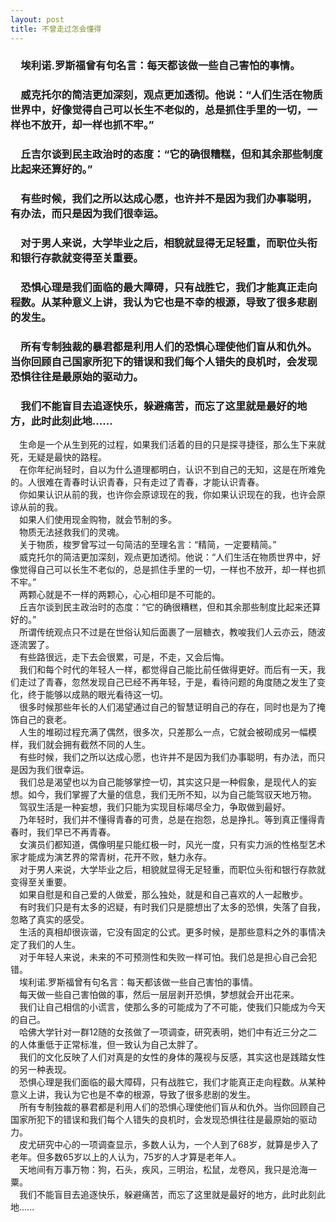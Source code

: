 ```yaml
---
layout: post
title: 不曾走过怎会懂得
---
```

### &#8195;埃利诺.罗斯福曾有句名言：每天都该做一些自己害怕的事情。                                       
### &#8195;威克托尔的简洁更加深刻，观点更加透彻。他说：“人们生活在物质世界中，好像觉得自己可以长生不老似的，总是抓住手里的一切，一样也不放开，却一样也抓不牢。”                      
### &#8195;丘吉尔谈到民主政治时的态度：“它的确很糟糕，但和其余那些制度比起来还算好的。”                
### &#8195;有些时候，我们之所以达成心愿，也许并不是因为我们办事聪明，有办法，而只是因为我们很幸运。               
### &#8195;对于男人来说，大学毕业之后，相貌就显得无足轻重，而职位头衔和银行存款就变得至关重要。                      
### &#8195;恐惧心理是我们面临的最大障碍，只有战胜它，我们才能真正走向程数。从某种意义上讲，我认为它也是不幸的根源，导致了很多悲剧的发生。                                       
### &#8195;所有专制独裁的暴君都是利用人们的恐惧心理使他们盲从和仇外。当你回顾自己国家所犯下的错误和我们每个人错失的良机时，会发现恐惧往往是最原始的驱动力。                       
### &#8195;我们不能盲目去追逐快乐，躲避痛苦，而忘了这里就是最好的地方，此时此刻此地......                    
<!-- more -->
&#8195;生命是一个从生到死的过程，如果我们活着的目的只是探寻捷径，那么生下来就死，无疑是最快的路程。                                       
&#8195;在你年纪尚轻时，自以为什么道理都明白，认识不到自己的无知，这是在所难免的。人很难在青春时认识青春，只有走过了青春，才能认识青春。                                       
&#8195;你如果认识从前的我，也许你会原谅现在的我，你如果认识现在的我，也许会原谅从前的我。                                       
&#8195;如果人们使用现金购物，就会节制的多。                                       
&#8195;物质无法拯救我们的灵魂。                                       
&#8195;关于物质，梭罗曾写过一句简洁的至理名言：“精简，一定要精简。”                                       
&#8195;威克托尔的简洁更加深刻，观点更加透彻。他说：“人们生活在物质世界中，好像觉得自己可以长生不老似的，总是抓住手里的一切，一样也不放开，却一样也抓不牢。”                                       
&#8195;两颗心就是不一样的两颗心，心心相印是不可能的。                                       
&#8195;丘吉尔谈到民主政治时的态度：“它的确很糟糕，但和其余那些制度比起来还算好的。”                                       
&#8195;所谓传统观点只不过是在世俗认知后面裹了一层糖衣，教唆我们人云亦云，随波逐流罢了。                                       
&#8195;有些路很远，走下去会很累，可是，不走，又会后悔。                                       
&#8195;我们和每个时代的年轻人一样，都觉得自己能比前任做得更好。而后有一天，我们走过了青春，忽然发现自己已经不再年轻，于是，看待问题的角度随之发生了变化，终于能够以成熟的眼光看待这一切。                                       
&#8195;很多时候那些年长的人们渴望通过自己的智慧证明自己的存在，同时也是为了掩饰自己的衰老。                                       
&#8195;人生的堆砌过程充满了偶然，很多次，只差那么一点，它就会被砌成另一幅模样，我们就会拥有截然不同的人生。                                       
&#8195;有些时候，我们之所以达成心愿，也许并不是因为我们办事聪明，有办法，而只是因为我们很幸运。                                       
&#8195;我们总是渴望也以为自己能够掌控一切，其实这只是一种假象，是现代人的妄想。如今，我们掌握了大量的信息，我们无所不知，以为自己能驾驭天地万物。                                       
&#8195;驾驭生活是一种妄想，我们只能为实现目标竭尽全力，争取做到最好。                                       
&#8195;乃年轻时，我们并不懂得青春的可贵，总是在抱怨，总是挣扎。等到真正懂得青春时，我们早已不再青春。                                       
&#8195;女演员们都知道，偶像明星只能红极一时，风光一度，只有实力派的性格型艺术家才能成为演艺界的常青树，花开不败，魅力永存。                                       
&#8195;对于男人来说，大学毕业之后，相貌就显得无足轻重，而职位头衔和银行存款就变得至关重要。                                       
&#8195;如果自慰是和自己爱的人做爱，那么独处，就是和自己喜欢的人一起散步。                                       
&#8195;有时我们只是有太多的迟疑，有时我们只是臆想出了太多的恐惧，失落了自我，忽略了真实的感受。                                       
&#8195;生活的真相却很诙谐，它没有固定的公式。更多时候，是那些意料之外的事情决定了我们的人生。                                       
&#8195;对于年轻人来说，未来的不可预测性和失败一样可怕。我们总是担心自己会犯错。                                       
&#8195;埃利诺.罗斯福曾有句名言：每天都该做一些自己害怕的事情。                                       
&#8195;每天做一些自己害怕做的事，然后一层层剥开恐惧，梦想就会开出花来。                                       
&#8195;我们让自己相信的小谎言，使那么多的可能成为了不可能，使我们只能成为今天的自己。                                       
&#8195;哈佛大学针对一群12随的女孩做了一项调查，研究表明，她们中有近三分之二的人体重低于正常标准，但一致认为自己太胖了。                                       
&#8195;我们的文化反映了人们对真是的女性的身体的蔑视与反感，其实这也是践踏女性的另一种表现。                                       
&#8195;恐惧心理是我们面临的最大障碍，只有战胜它，我们才能真正走向程数。从某种意义上讲，我认为它也是不幸的根源，导致了很多悲剧的发生。                                       
&#8195;所有专制独裁的暴君都是利用人们的恐惧心理使他们盲从和仇外。当你回顾自己国家所犯下的错误和我们每个人错失的良机时，会发现恐惧往往是最原始的驱动力。                                       
&#8195;皮尤研究中心的一项调查显示，多数人认为，一个人到了68岁，就算是步入了老年。但多数65岁以上的人认为，75岁的人才算是老年人。                                       
&#8195;天地间有万事万物：狗，石头，疾风，三明治，松鼠，龙卷风，我只是沧海一粟。                                       
&#8195;我们不能盲目去追逐快乐，躲避痛苦，而忘了这里就是最好的地方，此时此刻此地......                                          